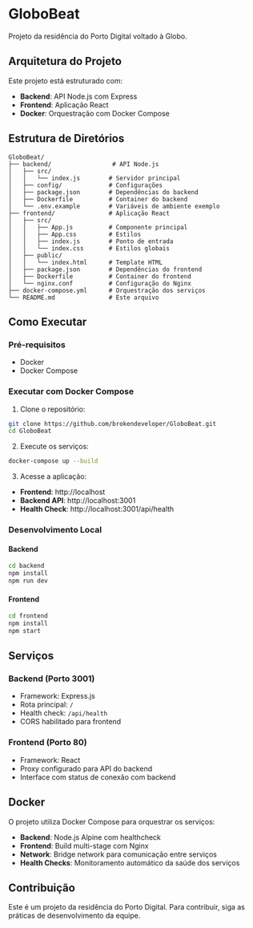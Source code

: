 # GloboBeat
Projeto da residência do Porto Digital voltado à Globo.

## Arquitetura do Projeto

Este projeto está estruturado com:
- **Backend**: API Node.js com Express
- **Frontend**: Aplicação React
- **Docker**: Orquestração com Docker Compose

## Estrutura de Diretórios

```
GloboBeat/
├── backend/                 # API Node.js
│   ├── src/
│   │   └── index.js        # Servidor principal
│   ├── config/             # Configurações
│   ├── package.json        # Dependências do backend
│   ├── Dockerfile          # Container do backend
│   └── .env.example        # Variáveis de ambiente exemplo
├── frontend/               # Aplicação React
│   ├── src/
│   │   ├── App.js          # Componente principal
│   │   ├── App.css         # Estilos
│   │   ├── index.js        # Ponto de entrada
│   │   └── index.css       # Estilos globais
│   ├── public/
│   │   └── index.html      # Template HTML
│   ├── package.json        # Dependências do frontend
│   ├── Dockerfile          # Container do frontend
│   └── nginx.conf          # Configuração do Nginx
├── docker-compose.yml      # Orquestração dos serviços
└── README.md               # Este arquivo
```

## Como Executar

### Pré-requisitos
- Docker
- Docker Compose

### Executar com Docker Compose

1. Clone o repositório:
```bash
git clone https://github.com/brokendeveloper/GloboBeat.git
cd GloboBeat
```

2. Execute os serviços:
```bash
docker-compose up --build
```

3. Acesse a aplicação:
- **Frontend**: http://localhost
- **Backend API**: http://localhost:3001
- **Health Check**: http://localhost:3001/api/health

### Desenvolvimento Local

#### Backend
```bash
cd backend
npm install
npm run dev
```

#### Frontend
```bash
cd frontend
npm install
npm start
```

## Serviços

### Backend (Porto 3001)
- Framework: Express.js
- Rota principal: `/`
- Health check: `/api/health`
- CORS habilitado para frontend

### Frontend (Porto 80)
- Framework: React
- Proxy configurado para API do backend
- Interface com status de conexão com backend

## Docker

O projeto utiliza Docker Compose para orquestrar os serviços:
- **Backend**: Node.js Alpine com healthcheck
- **Frontend**: Build multi-stage com Nginx
- **Network**: Bridge network para comunicação entre serviços
- **Health Checks**: Monitoramento automático da saúde dos serviços

## Contribuição

Este é um projeto da residência do Porto Digital. Para contribuir, siga as práticas de desenvolvimento da equipe.
